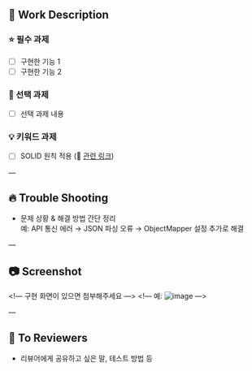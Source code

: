 ## 📝 Work Description
### ⭐ 필수 과제
- [ ] 구현한 기능 1
- [ ] 구현한 기능 2

### 🥇 선택 과제
- [ ] 선택 과제 내용

### 💡 키워드 과제
- [ ] SOLID 원칙 적용 (🔗 [관련 링크](링크주소))

—

## 🔥 Trouble Shooting
- 문제 상황 & 해결 방법 간단 정리  
  예: API 통신 에러 → JSON 파싱 오류 → ObjectMapper 설정 추가로 해결

—

## 📷 Screenshot
<!— 구현 화면이 있으면 첨부해주세요 —>
<!— 예: ![image](url) —>

—

## 📢 To Reviewers
- 리뷰어에게 공유하고 싶은 말, 테스트 방법 등